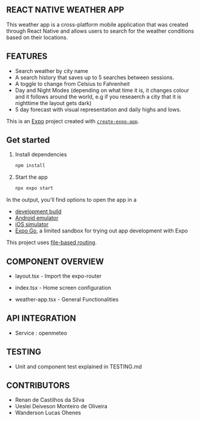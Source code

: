## REACT NATIVE WEATHER APP
This weather app is a cross-platform mobile application that was created through React Native and allows users to search for the weather conditions based on their locations.

## FEATURES
- Search weather by city name
- A search history that saves up to 5 searches between sessions.
- A toggle to change from Celsius to Fahrenheit
- Day and Night Modes (depending on what time it is, it changes colour and it follows around the world, e.g if you reseaerch a city that it is nighttime the layout gets dark)
- 5 day forecast with visual representation and daily highs and lows. 


This is an [Expo](https://expo.dev) project created with [`create-expo-app`](https://www.npmjs.com/package/create-expo-app).

## Get started

1. Install dependencies

   ```bash
   npm install
   ```

2. Start the app

   ```bash
   npx expo start
   ```

In the output, you'll find options to open the app in a

- [development build](https://docs.expo.dev/develop/development-builds/introduction/)
- [Android emulator](https://docs.expo.dev/workflow/android-studio-emulator/)
- [iOS simulator](https://docs.expo.dev/workflow/ios-simulator/)
- [Expo Go](https://expo.dev/go), a limited sandbox for trying out app development with Expo

This project uses [file-based routing](https://docs.expo.dev/router/introduction).

## COMPONENT OVERVIEW

- layout.tsx - Import the expo-router

- index.tsx - Home screen configuration

- weather-app.tsx - General Functionalities

## API INTEGRATION
- Service : openmeteo

## TESTING
- Unit and component test explained in TESTING.md

## CONTRIBUTORS

- Renan de Castilhos da Silva
- Ueslei Deiveson Monteiro de Oliveira
- Wanderson Lucas Ohenes
